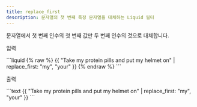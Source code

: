 ```yaml
---
title: replace_first
description: 문자열의 첫 번째 특정 문자열을 대체하는 Liquid 필터
---
```


문자열에서 첫 번째 인수의 첫 번째 값만 두 번째 인수의 것으로 대체합니다.

<p class="code-label">입력</p>
```liquid
{% raw %}
{{ "Take my protein pills and put my helmet on" | replace_first: "my", "your" }}
{% endraw %}
```

<p class="code-label">출력</p>
```text
{{ "Take my protein pills and put my helmet on" | replace_first: "my", "your" }}
```
